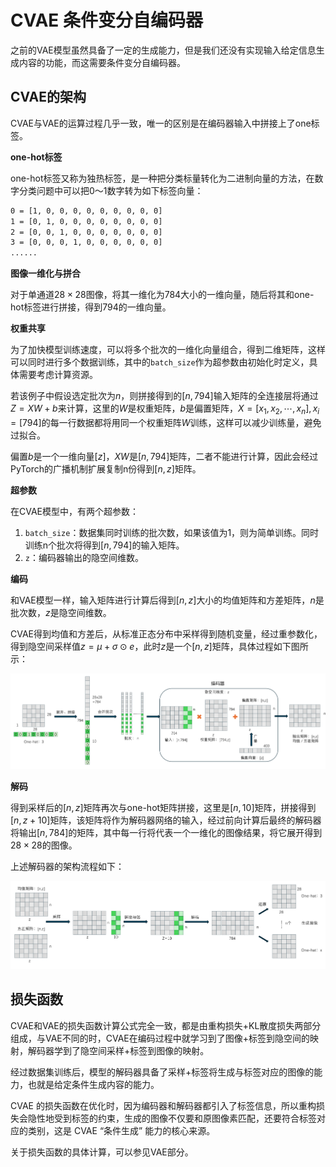 # CVAE 条件变分自编码器

之前的VAE模型虽然具备了一定的生成能力，但是我们还没有实现输入给定信息生成内容的功能，而这需要条件变分自编码器。

## CVAE的架构

CVAE与VAE的运算过程几乎一致，唯一的区别是在编码器输入中拼接上了one标签。

**one-hot标签**

one-hot标签又称为独热标签，是一种把分类标量转化为二进制向量的方法，在数字分类问题中可以把0～1数字转为如下标签向量：

```bash
0 = [1, 0, 0, 0, 0, 0, 0, 0, 0, 0]
1 = [0, 1, 0, 0, 0, 0, 0, 0, 0, 0]
2 = [0, 0, 1, 0, 0, 0, 0, 0, 0, 0]
3 = [0, 0, 0, 1, 0, 0, 0, 0, 0, 0]
......
```

**图像一维化与拼合**

对于单通道$28 \times 28$图像，将其一维化为784大小的一维向量，随后将其和one-hot标签进行拼接，得到794的一维向量。

**权重共享**

为了加快模型训练速度，可以将多个批次的一维化向量组合，得到二维矩阵，这样可以同时进行多个数据训练，其中的`batch_size`作为超参数由初始化时定义，具体需要考虑计算资源。

若该例子中假设选定批次为$n$，则拼接得到的$[n,794]$输入矩阵的全连接层将通过$Z=XW+b$来计算，这里的$W$是权重矩阵，$b$是偏置矩阵，$X=[x_1,x_2,\cdots,x_n], x_i=[794]$的每一行数据都将用同一个权重矩阵$W$训练，这样可以减少训练量，避免过拟合。

偏置$b$是一个一维向量$[z]$，$XW$是$[n,794]$矩阵，二者不能进行计算，因此会经过PyTorch的广播机制扩展复制n份得到$[n,z]$矩阵。

**超参数**

在CVAE模型中，有两个超参数：

1. `batch_size`：数据集同时训练的批次数，如果该值为1，则为简单训练。同时训练n个批次将得到$[n,794]$的输入矩阵。
2. `z`：编码器输出的隐空间维数。

**编码**

和VAE模型一样，输入矩阵进行计算后得到$[n,z]$大小的均值矩阵和方差矩阵，$n$是批次数，$z$是隐空间维数。

CVAE得到均值和方差后，从标准正态分布中采样得到随机变量，经过重参数化，得到隐空间采样值$z = \mu + \sigma \odot e$，此时$z$是一个$[n,z]$矩阵，具体过程如下图所示：

![](CVAE编码过程.svg)

**解码**

得到采样后的$[n,z]$矩阵再次与one-hot矩阵拼接，这里是$[n,10]$矩阵，拼接得到$[n,z+10]$矩阵，该矩阵将作为解码器网络的输入，经过前向计算后最终的解码器将输出$[n,784]$的矩阵，其中每一行将代表一个一维化的图像结果，将它展开得到$28 \times 28$的图像。

上述解码器的架构流程如下：

![](CVAE解码过程.svg)

## 损失函数

CVAE和VAE的损失函数计算公式完全一致，都是由重构损失+KL散度损失两部分组成，与VAE不同的时，CVAE在编码过程中就学习到了图像+标签到隐空间的映射，解码器学到了隐空间采样+标签到图像的映射。

经过数据集训练后，模型的解码器具备了采样+标签将生成与标签对应的图像的能力，也就是给定条件生成内容的能力。

CVAE 的损失函数在优化时，因为编码器和解码器都引入了标签信息，所以重构损失会隐性地受到标签的约束，生成的图像不仅要和原图像素匹配，还要符合标签对应的类别，这是 CVAE “条件生成” 能力的核心来源。

关于损失函数的具体计算，可以参见VAE部分。
